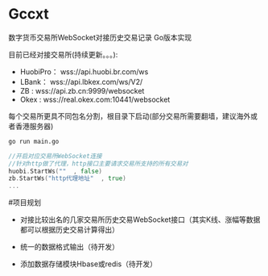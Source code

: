 # Gccxt
数字货币交易所WebSocket对接历史交易记录 Go版本实现

目前已经对接交易所(持续更新。。。):

* HuobiPro： wss://api.huobi.br.com/ws
* LBank：    wss://api.lbkex.com/ws/V2/
* ZB :       wss://api.zb.cn:9999/websocket
* Okex :     wss://real.okex.com:10441/websocket

每个交易所更具不同包名分割，根目录下启动(部分交易所需要翻墙，建议海外或者香港服务器)
```bash
go run main.go
```
```go
//开启对应交易所WebSocket连接 
//针对http做了代理，http接口主要请求交易所支持的所有交易对
huobi.StartWs(""  , false)
zb.StartWs("http代理地址"  , true)
...
```

#项目规划
* 对接比较出名的几家交易所历史交易WebSocket接口（其实K线、涨幅等数据都可以根据历史交易计算得出）

* 统一的数据格式输出（待开发）
* 添加数据存储模块Hbase或redis（待开发）

